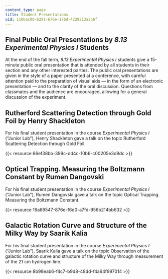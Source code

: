 ```yaml
---
content_type: page
title: Student Presentations
uid: 110bac00-b291-676e-17bd-4229213a2b6f
---
```


Final Public Oral Presentations by _8.13 Experimental Physics I_ Students
-------------------------------------------------------------------------

At the end of the fall term, _8.13 Experimental Physics I_ students give a 15-minute public oral presentation that is attended by all students in their section and any other interested parties. The public oral presentations are given in the style of a paper presented at a conference, with careful attention paid to the preparation of visual aids — in the form of an electronic presentation — and to the clarity of the oral discussion. Questions from classmates and the audience are encouraged, allowing for a general discussion of the experiment.

Rutherford Scattering Detection through Gold Foil by Henry Shackleton
---------------------------------------------------------------------

For his final student presentation in the course _Experimental Physics I_ (“Junior Lab”), Henry Shackleton gave a talk on the topic Rutherford Scattering Detection through Gold Foil.

{{< resource 66ef38bb-399c-dd4c-10b6-c00205e3d9dc >}} 

Optical Trapping. Measuring the Boltzmann Constant by Rumen Dangovski
---------------------------------------------------------------------

For his final student presentation in the course _Experimental Physics I_ (“Junior Lab”), Rumen Dangovski gave a talk on the topic Optical Trapping. Measuring the Boltzmann Constant.

{{< resource 16a69547-876e-f6d0-a7fd-956b214bb632 >}} 

Galactic Rotation Curve and Structure of the Milky Way by Saarik Kalia
----------------------------------------------------------------------

For his final student presentation in the course _Experimental Physics I_ (“Junior Lab”), Saarik Kalia gave a talk on the topic Observation of the galactic rotation curve and structure of the Milky Way through measurement of the 21 cm hydrogen line.

{{< resource 8b98eab6-f4c7-b9d8-48dd-f4a64f997014 >}}